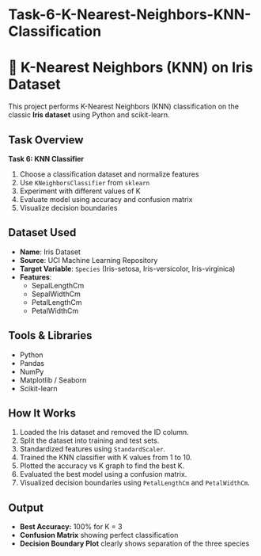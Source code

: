 # Task-6-K-Nearest-Neighbors-KNN-Classification
# 🌸 K-Nearest Neighbors (KNN) on Iris Dataset

This project performs K-Nearest Neighbors (KNN) classification on the classic **Iris dataset** using Python and scikit-learn.

## Task Overview

**Task 6: KNN Classifier**
1.  Choose a classification dataset and normalize features  
2.  Use `KNeighborsClassifier` from `sklearn`  
3.  Experiment with different values of K  
4.  Evaluate model using accuracy and confusion matrix  
5. Visualize decision boundaries  

## Dataset Used

- **Name**: Iris Dataset  
- **Source**: UCI Machine Learning Repository  
- **Target Variable**: `Species` (Iris-setosa, Iris-versicolor, Iris-virginica)  
- **Features**:
  - SepalLengthCm
  - SepalWidthCm
  - PetalLengthCm
  - PetalWidthCm

## Tools & Libraries

- Python
- Pandas
- NumPy
- Matplotlib / Seaborn
- Scikit-learn

## How It Works

1. Loaded the Iris dataset and removed the ID column.
2. Split the dataset into training and test sets.
3. Standardized features using `StandardScaler`.
4. Trained the KNN classifier with K values from 1 to 10.
5. Plotted the accuracy vs K graph to find the best K.
6. Evaluated the best model using a confusion matrix.
7. Visualized decision boundaries using `PetalLengthCm` and `PetalWidthCm`.
## Output

- **Best Accuracy:** 100% for K = 3  
- **Confusion Matrix** showing perfect classification  
- **Decision Boundary Plot** clearly shows separation of the three species
